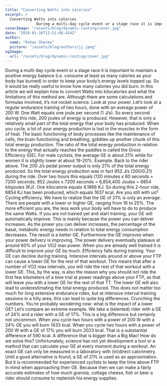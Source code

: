 ```yaml
---
title: "Converting Watts into calories"
excerpt: >
  Converting Watts into calories
              During a multi-day cycle event or a stage race it is important to maintain a positive energy balance (i.e. consume at least as many calories as your body has
coverImage: "/assets/blog/dynamic-routing/cover.jpg"
date: "2024-01-10T12:51:08.424Z"
author:
  name: "Rohan Sharma"
  picture: "/assets/blog/authors/jj.jpeg"
ogImage:
  url: "/assets/blog/dynamic-routing/cover.jpg"
---
```


During a multi-day cycle event or a stage race it is important to maintain a positive energy balance (i.e. consume at least as many calories as your body has burned) in order to keep your body’s energy levels topped up. So it would be really useful to know how many calories you did burn. In this article we will explain how to convert Watts into kilocalories and what the limitations of this method are. Although there are some calculations and formulas involved, it’s not rocket science.
Look at your power.
Let’s look at a regular endurance training of two hours, done with an average power of 200 W. One Watt equals one joule per second (1 J/s). So every second during this ride, 200 joules of energy is produced. However, that is only a relatively small part of the total energy that your body has produced. When you cycle, a lot of your energy production is lost in the muscles in the form of heat. The basic functioning of body processes like the maintenance of cells, the brain functioning and breathing, gobbles up another chunk of this total energy production. The ratio of the total energy production in relation to the energy that actually reaches the paddles is called the Gross Efficiency (GE). For male cyclists, the average GE is about 21% while for women it is slightly lower at about 19-20%.
Example.
Back to the rider above. The 200 J/s pedal power output is only 21% of the total energy produced. So the total energy production was in fact 952 J/s (200/0.21) during the ride. Over two hours this equals (120 minutes x 60 seconds = 7200 seconds; 952 Joules x 7200 seconds = 6,854,400 Joules = 6854 kilojoules (KJ). One kilocalorie equals 4.1868 KJ. So during this 2-hour ride, 6854 KJ has been produced, which equals 1637 kcal. Are you still with us?
Cycling efficiency.
We have to realize that the GE of 21% is only an average. There are people with a lower or higher GE, ranging from 16 to 25%. The more efficient you are, the less work your body will have to do to produce the same Watts. If you are not trained yet and start training, your GE will automatically improve. This is mainly because the power you can deliver increases. As the power you can deliver increases, the percentage of the basal, metabolic energy needs in relation to total energy consumption decreases. The result is a better GE. Furthermore the GE improves when your power delivery is improving. The power delivery eventually plateaus at around 60% of your VO2 max power. When you are already well trained it is difficult to improve your GE by much.
Efficiency falls during training.
Your GE can decline during training. Intensive intervals around or above your FTP can cause a lower GE for the rest of that workout. This means that after a number of VO2 max intervals, you will ride the rest of that workout with a lower GE. This, by the way, is also the reason why you should not ride the first few kilometers of a time trial at power readings above your FTP, as that will leave you with a lower GE for the rest of that TT. The lower GE will also lead to underestimating the total energy produced. This does not matter too much for long extensive endurance rides, but at intensive interval training sessions in a hilly area, this can lead to quite big differences.
Crunching the numbers.
You’re probably wondering now: what is the impact of a lower GE? Let’s compare an extreme example. We take a (talented) rider with a GE of 24% and a rider with a GE of 17%. This is a big difference but certainly not uncommon. When you cycle two hours with a power of 200 W with a 24% GE you will burn 1433 kcal. When you cycle two hours with a power of 200 W with a GE of 17% you will burn 2023 kcal. That is a substantial difference of 590 kcal. A difference that is bigger than a Big Mac!
How do we solve this?
Unfortunately, science has not yet development a tool or a method that can calculate your GE at every moment during a workout. An exact GE can only be measured in a laboratory with (in)direct calorimetry. Until a good alternative is found, a GE of 21% is used as an approximation. But it is recommended for experienced cyclists to keep the time above FTP in mind when approaching their GE. Because then we can make a fairly accurate estimates of how much granola, cottage cheese, fish or beer a rider should consume to replenish his energy supplies.
